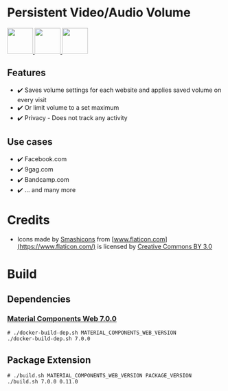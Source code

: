 # Persistent Video/Audio Volume

<a href="https://chrome.google.com/webstore/detail/persistent-video-volume/ppoliijncpdcgddmfibmgnjhegceaadj" target="_blank">
    <img src="https://developer.chrome.com/webstore/images/ChromeWebStore_Badge_v2_206x58.png" height="60px"/>
</a>
<a href="https://addons.mozilla.org/de/firefox/addon/persistent-video-audio-volume/?src=external-github" target="_blank">
    <img src="https://addons.cdn.mozilla.net/static/img/addons-buttons/AMO-button_1.png" height="60px"/>
</a>
<a href="https://chrome.google.com/webstore/detail/persistent-video-volume/ppoliijncpdcgddmfibmgnjhegceaadj" target="_blank">
    <img src="https://github.com/puddingspudding/persistent-video-volume/raw/release-0.11.0/brave-logotype-full-color.png" height="60px"/>
</a>

## Features

- :heavy_check_mark: Saves volume settings for each website and applies saved volume on every visit
- :heavy_check_mark: Or limit volume to a set maximum
- :heavy_check_mark: Privacy - Does not track any activity

## Use cases

- :heavy_check_mark: Facebook.com
- :heavy_check_mark: 9gag.com
- :heavy_check_mark: Bandcamp.com
- :heavy_check_mark: ... and many more

# Credits

- Icons made by [Smashicons](https://www.flaticon.com/authors/smashicons) from [www.flaticon.com](https://www.flaticon.com/) is licensed by [Creative Commons BY 3.0](http://creativecommons.org/licenses/by/3.0/)


# Build

## Dependencies

### [Material Components Web 7.0.0](https://github.com/material-components/material-components-web/archive/v7.0.0.zip)

```
# ./docker-build-dep.sh MATERIAL_COMPONENTS_WEB_VERSION 
./docker-build-dep.sh 7.0.0
```

## Package Extension

```
# ./build.sh MATERIAL_COMPONENTS_WEB_VERSION PACKAGE_VERSION 
./build.sh 7.0.0 0.11.0
```


